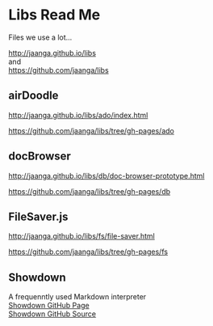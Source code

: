Libs Read Me
============

Files we use a lot...  

<http://jaanga.github.io/libs>  
and  
<https://github.com/jaanga/libs>


## airDoodle
<http://jaanga.github.io/libs/ado/index.html>

<https://github.com/jaanga/libs/tree/gh-pages/ado>

## docBrowser
<http://jaanga.github.io/libs/db/doc-browser-prototype.html>

<https://github.com/jaanga/libs/tree/gh-pages/db>

## FileSaver.js
<http://jaanga.github.io/libs/fs/file-saver.html>

<https://github.com/jaanga/libs/tree/gh-pages/fs>

## Showdown
A frequenntly used Markdown interpreter  
[Showdown GitHub Page]( http://jaanga.github.io/libs/md )  
[Showdown GitHub Source]( https://github.com/jaanga/libs/tree/gh-pages/md )

